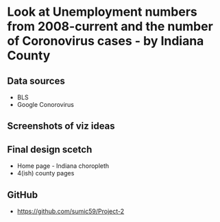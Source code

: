 # **Look at Unemployment numbers from 2008-current and the number of Coronovirus cases - by Indiana County**

## Data sources
- BLS
- Google Conorovirus

## Screenshots of viz ideas

## Final design scetch
- Home page - Indiana choropleth
- 4(ish) county pages

## GitHub
- https://github.com/sumic59/Project-2

